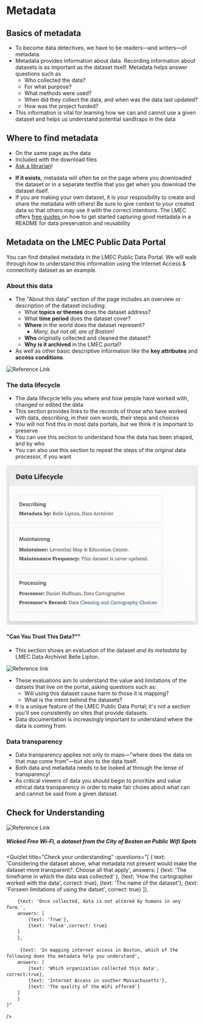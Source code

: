 # Metadata

## Basics of metadata

* To become data detectives, we have to be readers—and writers—of metadata.
* Metadata provides information about data. Recording information about datasets is  as important as the dataset itself. Metadata helps answer questions such as
    * Who collected the data?
    * For what purpose?
    * What methods were used?
    * When did they collect the data, and when was the data last updated?
    * How was the project funded?
* This information is vital for learning how we can and cannot use a given dataset and helps us understand potential sandtraps in the data

## Where to find metadata

- On the same page as the data
- Included with the download files
- [Ask a librarian](https://www.leventhalmap.org/research/geospatial/)!

<hideable title="More details">

* **If it exists,** metadata will often be on the page where you downloaded the dataset or in a separate textfile that you get when you download the dataset itself.
* If you are making your own dataset, it is your resposibility to create and share the metadata with others! Be sure to give context to your created data so that others may use it with the correct intentions. The LMEC offers [free guides ](https://geoservices.leventhalmap.org/cartinal/guides/readme-instructions.html) on how to get started capturing good metadata in a README for data preservation and reusability

</hideable>



## Metadata on the LMEC Public Data Portal
You can find detailed metadata in the LMEC Public Data Portal. We will walk through how to understand this information using the Internet Access & connectivity dataset as an example.


### About this data

* The "About this data" section of the page includes an overview or description of the dataset including:
    - What **topics or themes** does the dataset address?
    - What **time period** does the dataset cover?
    - **Where** in the world does the dataset represent?
        - *Many, but not all, are of Boston!*
    - **Who** originally collected and cleaned the dataset?
    - **Why is it archived** in the LMEC portal?
* As well as other basic descriptive information like the **key attributes** and **access conditions**.

![Reference Link](https://i.imgur.com/Lg1YGZ3.png)


### The data lifecycle
* The data lifecycle tells you where and how people have worked with, changed or edited the data
* This section provides links to the records of those who have worked with data, describing, in their own words, their steps and choices
* You will not find this in most data portals, but we think it is important to preserve
* You can use this section to understand how the data has been shaped, and by who
* You can also use this section to repeat the steps of the original data processor, if you want


![Data lifecycle](./media/datalifecycle.png)




#### "Can You Trust This Data?""

* This section shows an evaluation of the dataset *and its metadata* by LMEC Data Archivist Belle Lipton.

![Reference link](https://i.imgur.com/FzhkeDe.png)

* These evaluations aim to understand the value and limitations of the datsets that live on the portal, asking questions such as:
    * Will using this dataset cause harm to those it is mapping?
    * What is the intent behind the datasets?
* It is a unique feature of the LMEC Public Data Portal; it's not a section you'll see consistently on sites that provide datasets.
* Data documentation is increasingly important to understand where the data is coming from.





### Data transparency

* Data transparency applies not only to maps—"where does the data on that map come from"—but also to the data itself.
* Both data and metadata needs to be looked at through the lense of transparency!
* As critical viewers of data you should begin to prioritize and value ethical data transparency in order to make fair choies about what can and cannot be said from a given dataset.

## Check for Understanding

![Reference Link](https://i.imgur.com/LS1SLT3.png)

##### Wicked Free Wi-Fi, a dataset from the City of Boston on Public Wifi Spots

<Quizlet
    title="Check your understanding"
    :questions="[
        {
            text: 'Considering the dataset above, what metadata not present would make the dataset more transparent?. Choose all that apply',
            answers: [
            {text: 'The timeframe in which the data was collected' },
            {text: 'How the cartographer worked with the data', correct: true},
            {text: 'The name of the dataset'},
            {text: 'Forseen limitations of using the datset', correct: true}
        ]},

        {text: 'Once collected, data is not altered by humans in any form.',
        answers: [
            {text: 'True'},
            {text: 'False',correct: true}
        ]
        },
        
         {text: 'In mapping internet access in Boston, which of the following does the metadata help you understand',
        answers: [
            {text: 'Which organization collected this data', correct:true},
            {text: 'Internet Access in souther Massachusetts'},
            {text: 'The quality of the WiFi offered'}
        ]
        }
    ]"
/>
